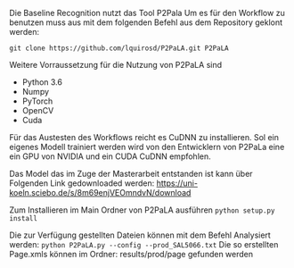 Die Baseline Recognition nutzt das Tool P2Pala
Um es für den Workflow zu benutzen muss aus mit dem folgenden Befehl aus dem Repository geklont werden:

`git clone https://github.com/lquirosd/P2PaLA.git P2PaLA`

Weitere Vorraussetzung für die Nutzung von P2PaLA sind
  - Python 3.6
  - Numpy
  - PyTorch
  - OpenCV
  - Cuda

Für das Austesten des Workflows reicht es CuDNN zu installieren. Sol ein eigenes Modell trainiert werden wird von den Entwicklern von P2PaLa eine
ein GPU von NVIDIA und ein CUDA CuDNN empfohlen.

Das Model das im Zuge der Masterarbeit entstanden ist kann über Folgenden Link gedownloaded werden:
https://uni-koeln.sciebo.de/s/8m69enjVEOmndvN/download


Zum Installieren im Main Ordner von P2PaLA ausführen
`python setup.py install`

Die zur Verfügung gestellten Dateien können mit dem Befehl Analysiert werden:
`python P2PaLA.py --config --prod_SAL5066.txt`
Die so erstellten Page.xmls können im Ordner: results/prod/page gefunden werden
